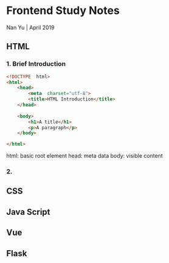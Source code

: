 # Frontend Study Notes  
Nan Yu | April 2019   
  
## HTML  
### 1. Brief Introduction
```html
<!DOCTYPE  html>  
<html>  
	<head> 
		<meta  charset="utf-8">  
		<title>HTML Introduction</title>  
	</head>
	  
	<body>  
		<h1>A title</h1>  
		<p>A paragraph</p>  
	</body>  

</html>
```
html: basic root element
head: meta data
body: visible content

### 2. 

## CSS  
  
## Java Script  
  
## Vue  
  
## Flask
<!--stackedit_data:
eyJoaXN0b3J5IjpbMTMzMzYwNTIwMCwzNDU0NTk0NzksMTk0Nz
E2NTQyOF19
-->